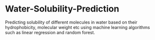 # Water-Solubility-Prediction
Predicting solubility of different molecules in water based on their hydrophobicity, molecular weight etc using machine learning algorithms such as linear regression and random forest.
